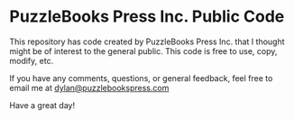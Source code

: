 # PuzzleBooks Press Inc. Public Code

This repository has code created by PuzzleBooks Press Inc. that I thought might be of interest to the general public. This code is free to use, copy, modify, etc.

If you have any comments, questions, or general feedback, feel free to email me at dylan@puzzlebookspress.com

Have a great day!
